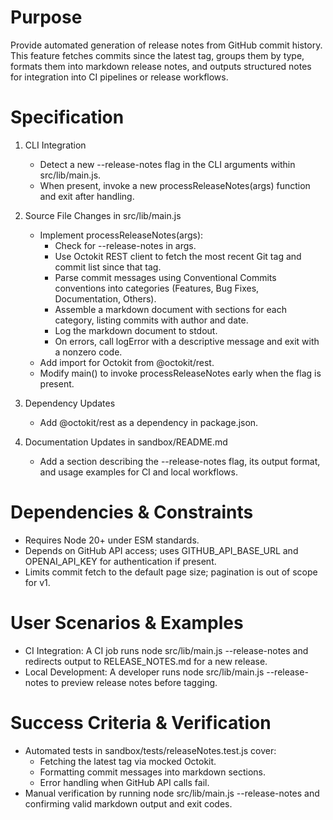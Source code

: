 # Purpose

Provide automated generation of release notes from GitHub commit history. This feature fetches commits since the latest tag, groups them by type, formats them into markdown release notes, and outputs structured notes for integration into CI pipelines or release workflows.

# Specification

1. CLI Integration
   - Detect a new --release-notes flag in the CLI arguments within src/lib/main.js.
   - When present, invoke a new processReleaseNotes(args) function and exit after handling.

2. Source File Changes in src/lib/main.js
   - Implement processReleaseNotes(args):
     - Check for --release-notes in args.
     - Use Octokit REST client to fetch the most recent Git tag and commit list since that tag.
     - Parse commit messages using Conventional Commits conventions into categories (Features, Bug Fixes, Documentation, Others).
     - Assemble a markdown document with sections for each category, listing commits with author and date.
     - Log the markdown document to stdout.
     - On errors, call logError with a descriptive message and exit with a nonzero code.
   - Add import for Octokit from @octokit/rest.
   - Modify main() to invoke processReleaseNotes early when the flag is present.

3. Dependency Updates
   - Add @octokit/rest as a dependency in package.json.

4. Documentation Updates in sandbox/README.md
   - Add a section describing the --release-notes flag, its output format, and usage examples for CI and local workflows.

# Dependencies & Constraints

- Requires Node 20+ under ESM standards.
- Depends on GitHub API access; uses GITHUB_API_BASE_URL and OPENAI_API_KEY for authentication if present.
- Limits commit fetch to the default page size; pagination is out of scope for v1.

# User Scenarios & Examples

- CI Integration: A CI job runs node src/lib/main.js --release-notes and redirects output to RELEASE_NOTES.md for a new release.
- Local Development: A developer runs node src/lib/main.js --release-notes to preview release notes before tagging.

# Success Criteria & Verification

- Automated tests in sandbox/tests/releaseNotes.test.js cover:
  - Fetching the latest tag via mocked Octokit.
  - Formatting commit messages into markdown sections.
  - Error handling when GitHub API calls fail.
- Manual verification by running node src/lib/main.js --release-notes and confirming valid markdown output and exit codes.
